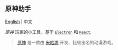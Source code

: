 ## 原神助手

[English](README.md) | 中文

_原神_ 玩家的小工具，基于 [`Electron`](https://reactjs.org/) 和 [`React`](https://www.electronjs.org/).

> [原神](https://ys.mihoyo.com/) 是一款由 [米哈游](https://www.mihoyo.com/) 开发、比较出名的动漫游戏。
